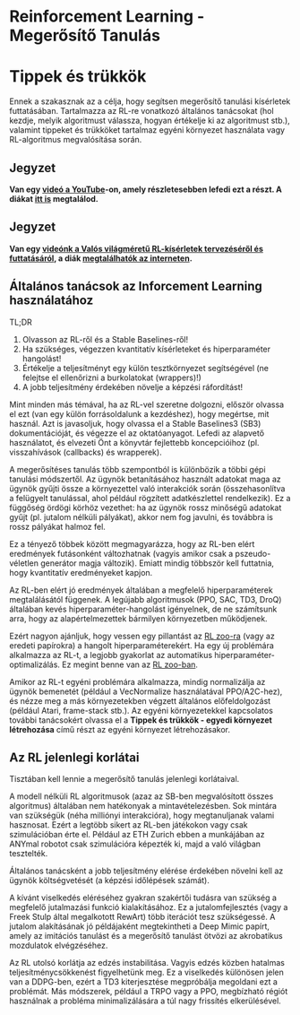 # Reinforcement Learning - Megerősítő Tanulás

# Tippek és trükkök

Ennek a szakasznak az a célja, hogy segítsen megerősítő tanulási kísérletek futtatásában. Tartalmazza az RL-re vonatkozó általános tanácsokat (hol kezdje, melyik algoritmust válassza, hogyan értékelje ki az algoritmust stb.), valamint tippeket és trükköket tartalmaz egyéni környezet használata vagy RL-algoritmus megvalósítása során.

## Jegyzet
__Van egy [videó a YouTube](https://www.youtube.com/watch?v=Ikngt0_DXJg)-on, amely részletesebben lefedi ezt a részt. A diákat [itt is](https://araffin.github.io/slides/rlvs-tips-tricks/) megtalálod.__

## Jegyzet
__Van egy [videónk a Valós világméretű RL-kísérletek tervezéséről és futtatásáról](https://www.youtube.com/watch?v=eZ6ZEpCi6D8), a diák [megtalálhatók az interneten](https://araffin.github.io/slides/design-real-rl-experiments/).__

## Általános tanácsok az Inforcement Learning használatához
TL;DR

1. Olvasson az RL-ről és a Stable Baselines-ről!
2. Ha szükséges, végezzen kvantitatív kísérleteket és hiperparaméter hangolást!
3. Értékelje a teljesítményt egy külön tesztkörnyezet segítségével (ne felejtse el ellenőrizni a burkolatokat (wrappers)!)
4. A jobb teljesítmény érdekében növelje a képzési ráfordítást!

Mint minden más témával, ha az RL-vel szeretne dolgozni, először olvassa el ezt (van egy külön forrásoldalunk a kezdéshez), hogy megértse, mit használ. Azt is javasoljuk, hogy olvassa el a Stable Baselines3 (SB3) dokumentációját, és végezze el az oktatóanyagot. Lefedi az alapvető használatot, és elvezeti Önt a könyvtár fejlettebb koncepcióihoz (pl. visszahívások (callbacks) és wrapperek).

A megerősítéses tanulás több szempontból is különbözik a többi gépi tanulási módszertől. Az ügynök betanításához használt adatokat maga az ügynök gyűjti össze a környezettel való interakciók során (összehasonlítva a felügyelt tanulással, ahol például rögzített adatkészlettel rendelkezik). Ez a függőség ördögi körhöz vezethet: ha az ügynök rossz minőségű adatokat gyűjt (pl. jutalom nélküli pályákat), akkor nem fog javulni, és továbbra is rossz pályákat halmoz fel.

Ez a tényező többek között megmagyarázza, hogy az RL-ben elért eredmények futásonként változhatnak (vagyis amikor csak a pszeudo-véletlen generátor magja változik). Emiatt mindig többször kell futtatnia, hogy kvantitatív eredményeket kapjon.

Az RL-ben elért jó eredmények általában a megfelelő hiperparaméterek megtalálásától függenek. A legújabb algoritmusok (PPO, SAC, TD3, DroQ) általában kevés hiperparaméter-hangolást igényelnek, de ne számítsunk arra, hogy az alapértelmezettek bármilyen környezetben működjenek.

Ezért nagyon ajánljuk, hogy vessen egy pillantást az [RL zoo-ra](https://github.com/DLR-RM/rl-baselines3-zoo) (vagy az eredeti papírokra) a hangolt hiperparaméterekért. Ha egy új problémára alkalmazza az RL-t, a legjobb gyakorlat az automatikus hiperparaméter-optimalizálás. Ez megint benne van az [RL zoo-ban](https://github.com/DLR-RM/rl-baselines3-zoo).

Amikor az RL-t egyéni problémára alkalmazza, mindig normalizálja az ügynök bemenetét (például a VecNormalize használatával PPO/A2C-hez), és nézze meg a más környezetekben végzett általános előfeldolgozást (például Atari, frame-stack stb.). Az egyéni környezetekkel kapcsolatos további tanácsokért olvassa el a __Tippek és trükkök - egyedi környezet létrehozása__ című részt az egyéni környezet létrehozásakor.

## Az RL jelenlegi korlátai
Tisztában kell lennie a megerősítő tanulás jelenlegi korlátaival.

A modell nélküli RL algoritmusok (azaz az SB-ben megvalósított összes algoritmus) általában nem hatékonyak a mintavételezésben. Sok mintára van szükségük (néha milliónyi interakcióra), hogy megtanuljanak valami hasznosat. Ezért a legtöbb sikert az RL-ben játékokon vagy csak szimulációban érte el. Például az ETH Zurich ebben a munkájában az ANYmal robotot csak szimulációra képezték ki, majd a való világban tesztelték.

Általános tanácsként a jobb teljesítmény elérése érdekében növelni kell az ügynök költségvetését (a képzési időlépések számát).

A kívánt viselkedés eléréséhez gyakran szakértői tudásra van szükség a megfelelő jutalmazási funkció kialakításához. Ez a jutalomfejlesztés (vagy a Freek Stulp által megalkotott RewArt) több iterációt tesz szükségessé. A jutalom alakításának jó példájaként megtekintheti a Deep Mimic papírt, amely az imitációs tanulást és a megerősítő tanulást ötvözi az akrobatikus mozdulatok elvégzéséhez.

Az RL utolsó korlátja az edzés instabilitása. Vagyis edzés közben hatalmas teljesítménycsökkenést figyelhetünk meg. Ez a viselkedés különösen jelen van a DDPG-ben, ezért a TD3 kiterjesztése megpróbálja megoldani ezt a problémát. Más módszerek, például a TRPO vagy a PPO, megbízható régiót használnak a probléma minimalizálására a túl nagy frissítés elkerülésével.



